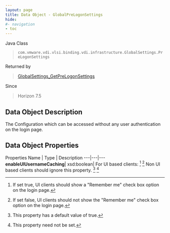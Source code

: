 ```yaml
---
layout: page
title: Data Object - GlobalPreLogonSettings
hide:
#- navigation
- toc
---
```






Java Class
> `com.vmware.vdi.vlsi.binding.vdi.infrastructure.GlobalSettings.PreLogonSettings`

Returned by
> [GlobalSettings_GetPreLogonSettings](vdi.infrastructure.GlobalSettings.md#getPreLogonSettings)

Since
> Horizon 7.5


## Data Object Description

The Configuration which can be accessed without any user authentication on the login page.

## Data Object Properties
Properties
Name |  Type |  Description
---|---|---
**enableUIUsernameCaching**|  xsd:boolean|  For UI based clients: [^282] [^283]
Non UI based clients should ignore this property. [^6] [^1]


 


[^1]: This property need not be set.
[^6]: This property has a default value of true.
[^282]: If set true, UI clients should show a "Remember me" check box option on the login page.
[^283]: If set false, UI clients should not show the "Remember me" check box option on the login page.